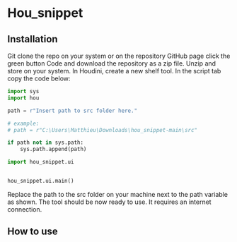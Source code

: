 # Hou_snippet 

## Installation

Git clone the repo on your system or on the repository GitHub page click the green button Code and download the repository as a zip file.
Unzip and store on your system.
In Houdini, create a new shelf tool. In the script tab copy the code below:

```python
import sys
import hou

path = r"Insert path to src folder here."

# example: 
# path = r"C:\Users\Matthieu\Downloads\hou_snippet-main\src"

if path not in sys.path:
    sys.path.append(path)

import hou_snippet.ui


hou_snippet.ui.main()
```

Replace the path to the src folder on your machine next to the path variable as shown.
The tool should be now ready to use. It requires an internet connection.

## How to use